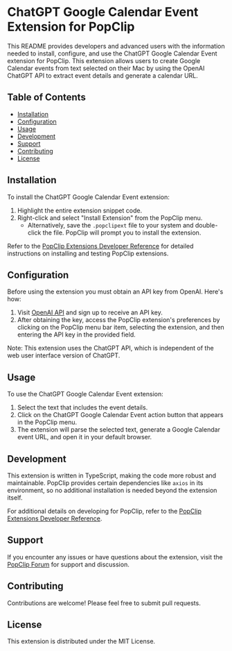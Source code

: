 # ChatGPT Google Calendar Event Extension for PopClip

This README provides developers and advanced users with the information needed to install, configure, and use the ChatGPT Google Calendar Event extension for PopClip. This extension allows users to create Google Calendar events from text selected on their Mac by using the OpenAI ChatGPT API to extract event details and generate a calendar URL.

## Table of Contents

- [Installation](#installation)
- [Configuration](#configuration)
- [Usage](#usage)
- [Development](#development)
- [Support](#support)
- [Contributing](#contributing)
- [License](#license)

## Installation

To install the ChatGPT Google Calendar Event extension:

1. Highlight the entire extension snippet code.
2. Right-click and select "Install Extension" from the PopClip menu.
   - Alternatively, save the `.popclipext` file to your system and double-click the file. PopClip will prompt you to install the extension.

Refer to the [PopClip Extensions Developer Reference](https://www.popclip.app/dev/) for detailed instructions on installing and testing PopClip extensions.

## Configuration

Before using the extension you must obtain an API key from OpenAI. Here's how:

1. Visit [OpenAI API](https://platform.openai.com/signup) and sign up to receive an API key.
2. After obtaining the key, access the PopClip extension's preferences by clicking on the PopClip menu bar item, selecting the extension, and then entering the API key in the provided field.

Note: This extension uses the ChatGPT API, which is independent of the web user interface version of ChatGPT.

## Usage

To use the ChatGPT Google Calendar Event extension:

1. Select the text that includes the event details.
2. Click on the ChatGPT Google Calendar Event action button that appears in the PopClip menu.
3. The extension will parse the selected text, generate a Google Calendar event URL, and open it in your default browser.

## Development

This extension is written in TypeScript, making the code more robust and maintainable. PopClip provides certain dependencies like `axios` in its environment, so no additional installation is needed beyond the extension itself.

For additional details on developing for PopClip, refer to the [PopClip Extensions Developer Reference](https://www.popclip.app/dev/).

## Support

If you encounter any issues or have questions about the extension, visit the [PopClip Forum](https://forum.popclip.app/) for support and discussion.

## Contributing

Contributions are welcome! Please feel free to submit pull requests.

## License

This extension is distributed under the MIT License.
